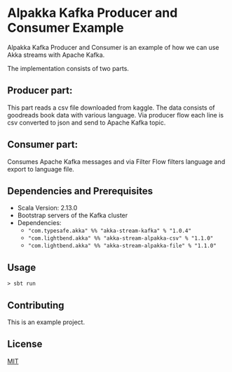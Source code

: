 # Alpakka Kafka Producer and Consumer Example

Alpakka Kafka Producer and Consumer is an example of how we can use Akka streams with Apache Kafka.

The implementation consists of two parts. 
## Producer part: 
This part reads a csv file downloaded from kaggle. The data consists of goodreads book data with various language. Via producer flow each line is csv converted to json and send to Apache Kafka topic.
## Consumer part: 
Consumes Apache Kafka messages and via Filter Flow filters language and export to language file.

## Dependencies and Prerequisites

* Scala Version: 2.13.0
* Bootstrap servers of the Kafka cluster
* Dependencies:
   * ```"com.typesafe.akka" %% "akka-stream-kafka" % "1.0.4" ```
   * ```"com.lightbend.akka" %% "akka-stream-alpakka-csv" % "1.1.0"```
   * ```"com.lightbend.akka" %% "akka-stream-alpakka-file" % "1.1.0"```

## Usage

```> sbt run```

## Contributing
This is an example project. 

## License
[MIT](https://choosealicense.com/licenses/mit/)